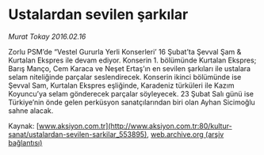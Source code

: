 # Ustalardan sevilen şarkılar

*Murat Tokay 2016.02.16*

<div class="pNewsDetailMainContent ctx_content" itemprop="articleBody">
 <p>
  Zorlu PSM’de “Vestel Gururla Yerli Konserleri’ 16 Şubat’ta Şevval Şam &amp; Kurtalan Ekspres ile devam ediyor. Konserin 1. bölümünde Kurtalan Ekspres; Barış Manço, Cem Karaca ve Neşet Ertaş’ın en sevilen şarkıları ile ustalara selam niteliğinde parçalar seslendirecek. Konserin ikinci bölümünde ise Şevval Sam, Kurtalan Ekspres eşliğinde, Karadeniz türküleri ile Kazım Koyuncu’ya selam gönderecek parçalar söyleyecek. 23 Şubat Salı günü ise Türkiye’nin önde gelen perküsyon sanatçılarından biri olan Ayhan Sicimoğlu sahne alacak.
 </p>
</div>


Kaynak: [www.aksiyon.com.tr](http://www.aksiyon.com.tr:80/kultur-sanat/ustalardan-sevilen-sarkilar_553895), [web.archive.org (arşiv bağlantısı)](http://web.archive.org/web/20160225170900/http://www.aksiyon.com.tr:80/kultur-sanat/ustalardan-sevilen-sarkilar_553895)

